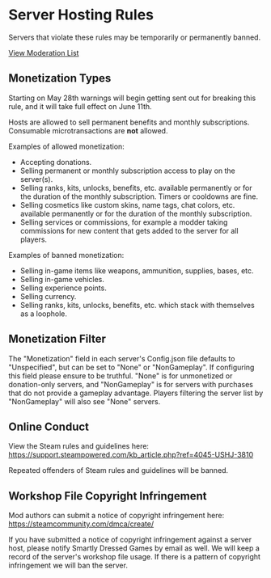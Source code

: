 # Server Hosting Rules

Servers that violate these rules may be temporarily or permanently banned.

[View Moderation List](https://smartlydressedgames.com/UnturnedHostBans/index.html)

## Monetization Types

Starting on May 28th warnings will begin getting sent out for breaking this rule, and it will take full effect on June 11th.

Hosts are allowed to sell permanent benefits and monthly subscriptions. Consumable microtransactions are **not** allowed.

Examples of allowed monetization:
- Accepting donations.
- Selling permanent or monthly subscription access to play on the server(s).
- Selling ranks, kits, unlocks, benefits, etc. available permanently or for the duration of the monthly subscription. Timers or cooldowns are fine.
- Selling cosmetics like custom skins, name tags, chat colors, etc. available permanently or for the duration of the monthly subscription.
- Selling services or commissions, for example a modder taking commissions for new content that gets added to the server for all players.

Examples of banned monetization:
- Selling in-game items like weapons, ammunition, supplies, bases, etc.
- Selling in-game vehicles.
- Selling experience points.
- Selling currency.
- Selling ranks, kits, unlocks, benefits, etc. which stack with themselves as a loophole.

## Monetization Filter

The "Monetization" field in each server's Config.json file defaults to "Unspecified", but can be set to "None" or "NonGameplay". If configuring this field please ensure to be truthful. "None" is for unmonetized or donation-only servers, and "NonGameplay" is for servers with purchases that do not provide a gameplay advantage. Players filtering the server list by "NonGameplay" will also see "None" servers.

## Online Conduct

View the Steam rules and guidelines here: https://support.steampowered.com/kb_article.php?ref=4045-USHJ-3810

Repeated offenders of Steam rules and guidelines will be banned.

## Workshop File Copyright Infringement

Mod authors can submit a notice of copyright infringement here: https://steamcommunity.com/dmca/create/

If you have submitted a notice of copyright infringement against a server host, please notify Smartly Dressed Games by email as well. We will keep a record of the server's workshop file usage. If there is a pattern of copyright infringement we will ban the server.
